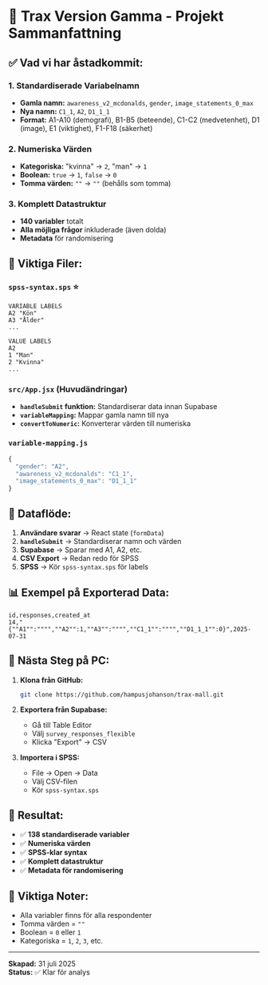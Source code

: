 # 🎯 Trax Version Gamma - Projekt Sammanfattning

## ✅ **Vad vi har åstadkommit:**

### 1. **Standardiserade Variabelnamn**
- **Gamla namn:** `awareness_v2_mcdonalds`, `gender`, `image_statements_0_max`
- **Nya namn:** `C1_1`, `A2`, `D1_1_1`
- **Format:** A1-A10 (demografi), B1-B5 (beteende), C1-C2 (medvetenhet), D1 (image), E1 (viktighet), F1-F18 (säkerhet)

### 2. **Numeriska Värden**
- **Kategoriska:** "kvinna" → `2`, "man" → `1`
- **Boolean:** `true` → `1`, `false` → `0`
- **Tomma värden:** `""` → `""` (behålls som tomma)

### 3. **Komplett Datastruktur**
- **140 variabler** totalt
- **Alla möjliga frågor** inkluderade (även dolda)
- **Metadata** för randomisering

## 📁 **Viktiga Filer:**

### **`spss-syntax.sps`** ⭐
```spss
VARIABLE LABELS
A2 "Kön"
A3 "Ålder"
...

VALUE LABELS
A2
1 "Man"
2 "Kvinna"
...
```

### **`src/App.jsx`** (Huvudändringar)
- **`handleSubmit` funktion:** Standardiserar data innan Supabase
- **`variableMapping`:** Mappar gamla namn till nya
- **`convertToNumeric`:** Konverterar värden till numeriska

### **`variable-mapping.js`**
```javascript
{
  "gender": "A2",
  "awareness_v2_mcdonalds": "C1_1",
  "image_statements_0_max": "D1_1_1"
}
```

## 🔄 **Dataflöde:**

1. **Användare svarar** → React state (`formData`)
2. **`handleSubmit`** → Standardiserar namn och värden
3. **Supabase** → Sparar med A1, A2, etc.
4. **CSV Export** → Redan redo för SPSS
5. **SPSS** → Kör `spss-syntax.sps` för labels

## 📊 **Exempel på Exporterad Data:**
```csv
id,responses,created_at
14,"{""A1"":"""",""A2"":1,""A3"":"""",""C1_1"":"""",""D1_1_1"":0}",2025-07-31
```

## 🚀 **Nästa Steg på PC:**

1. **Klona från GitHub:**
   ```bash
   git clone https://github.com/hampusjohanson/trax-mall.git
   ```

2. **Exportera från Supabase:**
   - Gå till Table Editor
   - Välj `survey_responses_flexible`
   - Klicka "Export" → CSV

3. **Importera i SPSS:**
   - File → Open → Data
   - Välj CSV-filen
   - Kör `spss-syntax.sps`

## 🎯 **Resultat:**
- ✅ **138 standardiserade variabler**
- ✅ **Numeriska värden**
- ✅ **SPSS-klar syntax**
- ✅ **Komplett datastruktur**
- ✅ **Metadata för randomisering**

## 📝 **Viktiga Noter:**
- Alla variabler finns för alla respondenter
- Tomma värden = `""`
- Boolean = `0` eller `1`
- Kategoriska = `1`, `2`, `3`, etc.

---
**Skapad:** 31 juli 2025  
**Status:** ✅ Klar för analys 